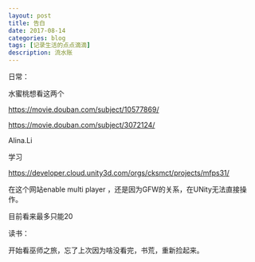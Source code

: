 ```yaml
---
layout: post
title: 告白
date: 2017-08-14
categories: blog
tags: [记录生活的点点滴滴]
description: 流水账
---
```


日常：

水蜜桃想看这两个

https://movie.douban.com/subject/10577869/

https://movie.douban.com/subject/3072124/

Alina.Li

学习

https://developer.cloud.unity3d.com/orgs/cksmct/projects/mfps31/

在这个网站enable multi player ，还是因为GFW的关系，在UNity无法直接操作。

目前看来最多只能20

读书：

开始看巫师之旅，忘了上次因为啥没看完，书荒，重新捡起来。






